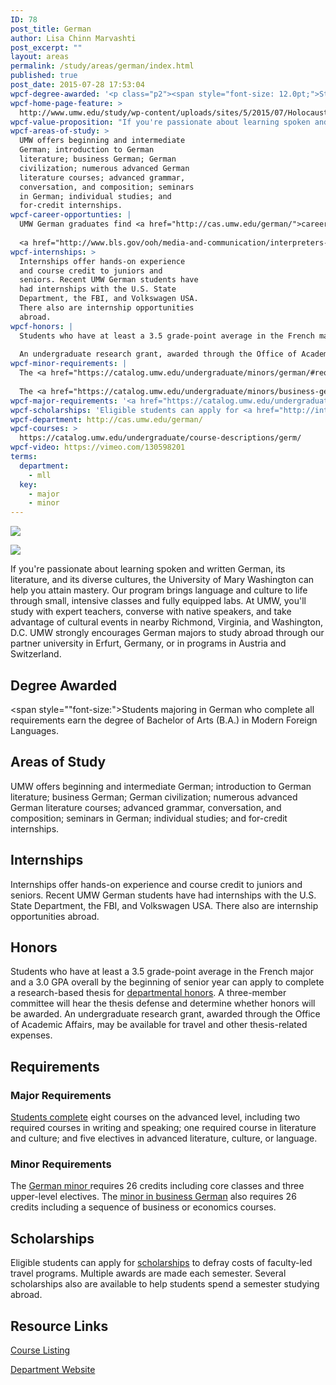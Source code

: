 ```yaml
---
ID: 78
post_title: German
author: Lisa Chinn Marvashti
post_excerpt: ""
layout: areas
permalink: /study/areas/german/index.html
published: true
post_date: 2015-07-28 17:53:04
wpcf-degree-awarded: '<p class="p2"><span style="font-size: 12.0pt;">Students majoring in German who complete all requirements earn the degree of Bachelor of Arts (B.A.) in Modern Foreign Languages.</span></p>'
wpcf-home-page-feature: >
  http://www.umw.edu/study/wp-content/uploads/sites/5/2015/07/Holocauste.jpg
wpcf-value-proposition: "If you're passionate about learning spoken and written German, its literature, and its diverse cultures, the University of Mary Washington can help you attain mastery. Our program brings language and culture to life through small, intensive classes and fully equipped labs. At UMW, you'll study with expert teachers, converse with native speakers, and take advantage of cultural events in nearby Richmond, Virginia, and Washington, D.C. UMW strongly encourages German majors to study abroad through our partner university in Erfurt, Germany, or in programs in Austria and Switzerland."
wpcf-areas-of-study: >
  UMW offers beginning and intermediate
  German; introduction to German
  literature; business German; German
  civilization; numerous advanced German
  literature courses; advanced grammar,
  conversation, and composition; seminars
  in German; individual studies; and
  for-credit internships.
wpcf-career-opportunties: |
  UMW German graduates find <a href="http://cas.umw.edu/german/">career opportunities</a> in interpreting, translating, research, social services, education, and international business.
  
  <a href="http://www.bls.gov/ooh/media-and-communication/interpreters-and-translators.htm">The Bureau of Labor Statistics projects</a> that the demand for interpreters and translators will increase by more than 46 percent between 2012 and 2022, making this field one of the fastest-growing occupations. In 2012, the median annual wage in this field was $45,430.
wpcf-internships: >
  Internships offer hands-on experience
  and course credit to juniors and
  seniors. Recent UMW German students have
  had internships with the U.S. State
  Department, the FBI, and Volkswagen USA.
  There also are internship opportunities
  abroad.
wpcf-honors: |
  Students who have at least a 3.5 grade-point average in the French major and a 3.0 GPA overall by the beginning of senior year can apply to complete a research-based thesis for <a href="http://cas.umw.edu/modernlanguages/departmental-honors/">departmental honors</a>. A three-member committee will hear the thesis defense and determine whether honors will be awarded.
  
  An undergraduate research grant, awarded through the Office of Academic Affairs, may be available for travel and other thesis-related expenses.
wpcf-minor-requirements: |
  The <a href="https://catalog.umw.edu/undergraduate/minors/german/#requirementstext">German minor </a>requires 26 credits including core classes and three upper-level electives.
  
  The <a href="https://catalog.umw.edu/undergraduate/minors/business-german/#requirementstext">minor in business German</a> also requires 26 credits including a sequence of business or economics courses.
wpcf-major-requirements: '<a href="https://catalog.umw.edu/undergraduate/majors/german/#requirementstext">Students complete</a> eight courses on the advanced level, including two required courses in writing and speaking; one required course in literature and culture; and five electives in advanced literature, culture, or language.'
wpcf-scholarships: 'Eligible students can apply for <a href="http://international.umw.edu/study-abroad-2/scholarships/umw-facultyled-program-study-abroad-scholarship/">scholarships</a> to defray costs of faculty-led travel programs. Multiple awards are made each semester. Several scholarships also are available to help students spend a semester studying abroad.'
wpcf-department: http://cas.umw.edu/german/
wpcf-courses: >
  https://catalog.umw.edu/undergraduate/course-descriptions/germ/
wpcf-video: https://vimeo.com/130598201
terms:
  department:
    - mll
  key:
    - major
    - minor
---
```


<!-- Types Custom Fields: -->
[![](http://www.umw.edu/study/wp-content/uploads/sites/5/2015/07/Holocauste.jpg)](http://www.umw.edu/study/wp-content/uploads/sites/5/2015/07/Holocauste.jpg)
<!-- End home-page-feature -->

<!-- video -->
[![](https://i.vimeocdn.com/video/522525323_960.jpg)](https://vimeo.com/130598201)
<!-- End video -->

<!-- value-proposition -->
If you\'re passionate about learning spoken and written German, its literature, and its diverse cultures, the University of Mary Washington can help you attain mastery. Our program brings language and culture to life through small, intensive classes and fully equipped labs. At UMW, you\'ll study with expert teachers, converse with native speakers, and take advantage of cultural events in nearby Richmond, Virginia, and Washington, D.C. UMW strongly encourages German majors to study abroad through our partner university in Erfurt, Germany, or in programs in Austria and Switzerland.
<!-- End value-proposition -->

<!-- degree-awarded -->
## Degree Awarded
<span style=""font-size:">Students majoring in German who complete all requirements earn the degree of Bachelor of Arts (B.A.) in Modern Foreign Languages.</span>
<!-- End degree-awarded -->
<!-- areas-of-study -->
## Areas of Study
UMW offers beginning and intermediate German; introduction to German literature; business German; German civilization; numerous advanced German literature courses; advanced grammar, conversation, and composition; seminars in German; individual studies; and for-credit internships.
<!-- End areas-of-study -->

<!-- internships -->
## Internships
Internships offer hands-on experience and course credit to juniors and seniors. Recent UMW German students have had internships with the U.S. State Department, the FBI, and Volkswagen USA. There also are internship opportunities abroad.
<!-- End internships -->

<!-- honors -->
## Honors
Students who have at least a 3.5 grade-point average in the French major and a 3.0 GPA overall by the beginning of senior year can apply to complete a research-based thesis for [departmental honors]("http://cas.umw.edu/modernlanguages/departmental-honors/"). A three-member committee will hear the thesis defense and determine whether honors will be awarded. An undergraduate research grant, awarded through the Office of Academic Affairs, may be available for travel and other thesis-related expenses.
<!-- End honors -->

<!-- requirements -->
## Requirements

<!-- major-requirements -->
### Major Requirements
[Students complete]("https://catalog.umw.edu/undergraduate/majors/german/#requirementstext") eight courses on the advanced level, including two required courses in writing and speaking; one required course in literature and culture; and five electives in advanced literature, culture, or language.
<!-- End major-requirements -->

<!-- minor-requirements -->
### Minor Requirements
The [German minor ]("https://catalog.umw.edu/undergraduate/minors/german/#requirementstext")requires 26 credits including core classes and three upper-level electives. The [minor in business German]("https://catalog.umw.edu/undergraduate/minors/business-german/#requirementstext") also requires 26 credits including a sequence of business or economics courses.
<!-- End minor-requirements -->

<!-- End requirements -->

<!-- scholarships -->
## Scholarships
Eligible students can apply for [scholarships]("http://international.umw.edu/study-abroad-2/scholarships/umw-facultyled-program-study-abroad-scholarship/") to defray costs of faculty-led travel programs. Multiple awards are made each semester. Several scholarships also are available to help students spend a semester studying abroad.
<!-- End scholarships -->

<!-- resource-links -->
## Resource Links

<!-- courses -->
[Course Listing](https://catalog.umw.edu/undergraduate/course-descriptions/germ/)

<!-- End courses -->


<!-- department -->
[Department Website](http://cas.umw.edu/german/)

<!-- End department -->

<!-- End resource-links -->

<!-- End Types Custom Fields -->
